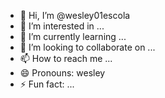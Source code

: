 - 👋 Hi, I’m @wesley01escola
- 👀 I’m interested in ...
- 🌱 I’m currently learning ...
- 💞️ I’m looking to collaborate on ...
- 📫 How to reach me ...
- 😄 Pronouns: wesley
- ⚡ Fun fact: ...

<!---
wesley01escola/wesley01escola is a ✨ special ✨ repository because its `README.md` (this file) appears on your GitHub profile.
You can click the Preview link to take a look at your changes.
--->
